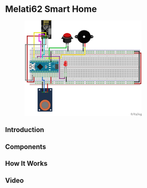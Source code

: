 # Melati62 Smart Home



<p align="center">
    <img width="75%" id="smokeScheme" src="Images/Smoke Detector Scheme.png" >
</p>


## Introduction

## Components

## How It Works

## Video
